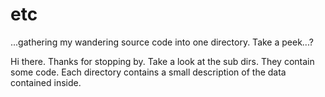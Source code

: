 # etc
...gathering my wandering source code into one directory. Take a peek...?


Hi there. Thanks for stopping by. Take a look at the sub dirs. They contain some code. Each directory contains a 
small description of the data contained inside.
